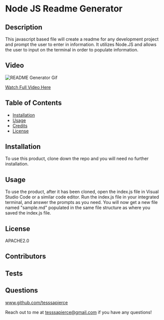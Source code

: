 # Node JS Readme Generator

  ## Description
  This javascript based file will create a readme for any development project and prompt the user to enter in information.  It utilizes Node.JS and allows the user to input on the terminal in order to populate information.

  ## Video

  ![README Generator Gif](.\images\README-Generator.gif)

  [Watch Full Video Here](https://drive.google.com/file/d/1MYqqvtXmnUxyQSTd2MSz-mLn8fDkN7Up/view)

  ## Table of Contents

  * [Installation](#installation)
  * [Usage](#usage)
  * [Credits](#credits)
  * [License](#license)
​
  ## Installation
  To use this product, clone down the repo and you will need no further installation.

  ## Usage
  To use the product, after it has been cloned, open the index.js file in Visual Studio Code or a similar code editor.  Run the index.js file in your integrated terminal, and answer the prompts as you need.  You will now get a new file named "sample.md" populated in the same file structure as where you saved the index.js file.

  ## License
  APACHE2.0

  ## Contributors
  

  ## Tests
  

  ## Questions
  www.github.com/tesssapierce

  Reach out to me at tesssapierce@gmail.com if you have any questions!
